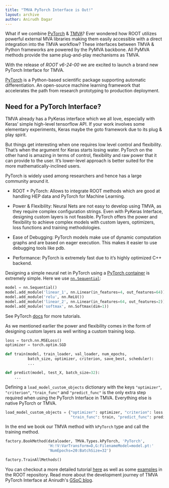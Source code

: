 ```yaml
---
title: "TMVA PyTorch Interface is Out!"
layout: archive
author: Anirudh Dagar
---
```


What if we combine [PyTorch][PyTorch] & [TMVA][TMVA]? Ever wondered how ROOT utilizes powerful external MVA libraries making them easily accessible with a direct integration into the TMVA workflow? These interfaces between TMVA & Python frameworks are powered by the PyMVA backbone. All PyMVA methods provide the same plug-and-play mechanisms as TMVA.

With the release of *ROOT v6-24-00* we are excited to launch a brand new PyTorch Interface for TMVA.

[PyTorch][PyTorch] is a Python-based scientific package supporting a​utomatic differentiation.​ An ​open-source machine learning​ framework that accelerates the path from research prototyping to production deployment.

[PyTorch]: https://pytorch.org/
[TMVA]: https://root.cern/manual/tmva/

## Need for a PyTorch Interface?

TMVA already has a PyKeras interface which we all love, especially with Keras’ simple high-level tensorflow API. If your work involves some elementary experiments, Keras maybe the goto framework due to its plug & play spirit.

But things get interesting when one requires low level control and flexibility. That’s when the argument for Keras starts losing water. PyTorch on the other hand is amazing in terms of control, flexibility and raw power that it can provide to the user. It’s lower-level approach is better suited for the more mathematically-inclined users.

PyTorch is widely used​ among researchers and hence has a large community around it.

* ROOT + PyTorch: Allows to integrate ROOT methods which are good at handling HEP data and PyTorch for Machine Learning.

* Power & Flexibility: Neural Nets are not easy to develop using TMVA, as they require complex configuration strings. Even with PyKeras Interface, designing custom layers is not feasible. PyTorch offers the power and flexibility to achieve complex models with custom layers, optimizers, loss functions and training methodologies.

* Ease of Debugging: ​PyTorch models make use of dynamic computation graphs and are based on eager execution. This makes it easier to use debugging tools like pdb.

* Performance: PyTorch is extremely fast due to it’s highly optimized C++ backend.


Designing a simple neural net in PyTorch using a [PyTorch container][Containers] is extremely simple. Here we use [`nn.Sequential`][Sequential]:

```python
model = nn.Sequential()
model.add_module('linear_1', nn.Linear(in_features=4, out_features=64))
model.add_module('relu', nn.ReLU())
model.add_module('linear_2', nn.Linear(in_features=64, out_features=2))
model.add_module('softmax', nn.Softmax(dim=1))
```

See PyTorch [docs][docs] for more tutorials.

[Sequential]: https://pytorch.org/docs/stable/generated/torch.nn.Sequential.html
[Containers]: https://pytorch.org/docs/stable/nn.html#containers
[docs]: https://pytorch.org/docs/stable/index.html

As we mentioned earlier the power and flexibility comes in the form of designing custom layers as well writing a custom training loop.

```python
loss = torch.nn.MSELoss()
optimizer = torch.optim.SGD

def train(model, train_loader, val_loader, num_epochs,
          batch_size, optimizer, criterion, save_best, scheduler):
          ...

def predict(model, test_X, batch_size=32):
    ...
```

Defining a `load_model_custom_objects` dictionary with the keys `"optimizer"`, `"criterion"`, `"train_func"` and `"predict_func"` is the only extra step required when using the PyTorch Interface in TMVA. Everything else is native PyTorch or TMVA.

```python
load_model_custom_objects = {"optimizer": optimizer, "criterion": loss,
                             "train_func": train, "predict_func": predict}
```

In the end we book our TMVA method with `kPyTorch` type and call the training method.

```python
factory.BookMethod(dataloader, TMVA.Types.kPyTorch, 'PyTorch',
                   'H:!V:VarTransform=D,G:FilenameModel=model.pt:'
                   'NumEpochs=20:BatchSize=32')

factory.TrainAllMethods()
```


You can checkout a more detailed tutorial [here][TutorialPytorchTMVA] as well as some [examples][examples] in the ROOT repository. Read more about the development journey of TMVA PyTorch Interface at Anirudh's [GSoC blog][blog].

[examples]: https://github.com/root-project/root/tree/master/tutorials/tmva
[TutorialPytorchTMVA]: https://anirudhdagar.ml/gsoc/tmva/pytorch/root/2020/08/21/TMVA-PyTorch-Tutorial.html
[blog]: https://anirudhdagar.ml/gsoc/